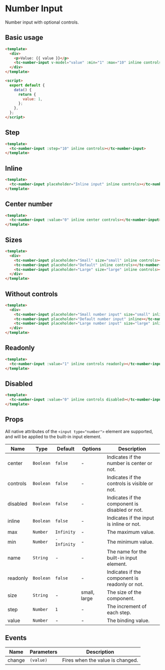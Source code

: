 # Number Input

Number input with optional controls.

## Basic usage

```html
<template>
  <div>
    <p>Value: {{ value }}</p>
    <tc-number-input v-model="value" :min="1" :max="10" inline controls></tc-number-input>
  </div>
</template>

<script>
  export default {
    data() {
      return {
        value: 1,
      };
    },
  };
</script>
```

## Step

```html
<template>
  <tc-number-input :step="10" inline controls></tc-number-input>
</template>
```

## Inline

```html
<template>
  <tc-number-input placeholder="Inline input" inline controls></tc-number-input>
</template>
```

## Center number

```html
<template>
  <tc-number-input :value="0" inline center controls></tc-number-input>
</template>
```

## Sizes

```html
<template>
  <div>
    <tc-number-input placeholder="Small" size="small" inline controls></tc-number-input>
    <tc-number-input placeholder="Default" inline controls></tc-number-input>
    <tc-number-input placeholder="Large" size="large" inline controls></tc-number-input>
  </div>
</template>
```

## Without controls

```html
<template>
  <div>
    <tc-number-input placeholder="Small number input" size="small" inline></tc-number-input>
    <tc-number-input placeholder="Default number input" inline></tc-number-input>
    <tc-number-input placeholder="Large number input" size="large" inline></tc-number-input>
  </div>
</template>
```

## Readonly

```html
<template>
  <tc-number-input :value="1" inline controls readonly></tc-number-input>
</template>
```

## Disabled

```html
<template>
  <tc-number-input :value="0" inline controls disabled></tc-number-input>
</template>
```

## Props

All native attributes of the `<input type="number">` element are supported, and will be applied to the built-in input element.

| Name | Type | Default | Options | Description |
| --- | --- | --- | --- | --- |
| center | `Boolean` | `false` | - | Indicates if the number is center or not. |
| controls | `Boolean` | `false` | - | Indicates if the controls is visible or not. |
| disabled | `Boolean` | `false` | - | Indicates if the component is disabled or not. |
| inline | `Boolean` | `false` | - | Indicates if the input is inline or not. |
| max | `Number` | `Infinity` | - | The maximum value. |
| min | `Number` | `-Infinity` | - | The minimum value. |
| name | `String` | - | - | The name for the built-in input element. |
| readonly | `Boolean` | `false` | - | Indicates if the component is readonly or not. |
| size | `String` | - | small, large | The size of the component. |
| step | `Number` | `1` | - | The increment of each step. |
| value | `Number` | - | - | The binding value. |

## Events

| Name | Parameters | Description |
| --- | --- | --- |
| change | `(value)` | Fires when the value is changed. |
